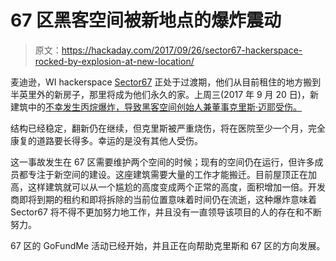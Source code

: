 # 67 区黑客空间被新地点的爆炸震动

> 原文：<https://hackaday.com/2017/09/26/sector67-hackerspace-rocked-by-explosion-at-new-location/>

麦迪逊，WI hackerspace [Sector67](http://sector67.org) 正处于过渡期，他们从目前租住的地方搬到半英里外的新房子，那里将成为他们永久的家。上周三(2017 年 9 月 20 日)，新建筑中的[不幸发生丙烷爆炸，导致黑客空间创始人兼董事克里斯·迈耶受伤。](http://host.madison.com/wsj/business/sector-continues-renovation-work-after-explosion-injures-group-founder/article_f011a75a-c529-536e-aa0a-5024054e4583.html)

结构已经稳定，翻新仍在继续，但克里斯被严重烧伤，将在医院至少一个月，完全康复的道路要长得多。幸运的是没有其他人受伤。

这一事故发生在 67 区需要维护两个空间的时候；现有的空间仍在运行，但许多成员都专注于新空间的建设。这座建筑需要大量的工作才能搬迁。目前屋顶正在加高，这样建筑就可以从一个尴尬的高度变成两个正常的高度，面积增加一倍。开发商即将到期的租约和即将拆除的当前位置意味着时间仍在流逝，这种爆炸意味着 Sector67 将不得不更加努力地工作，并且没有一直领导该项目的人的存在和不断努力。

67 区的 GoFundMe 活动已经开始，并且正在向帮助克里斯和 67 区的方向发展。